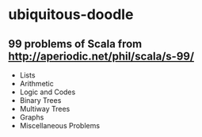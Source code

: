 # ubiquitous-doodle

## 99 problems of Scala from http://aperiodic.net/phil/scala/s-99/

- Lists
- Arithmetic
- Logic and Codes
- Binary Trees
- Multiway Trees
- Graphs
- Miscellaneous Problems